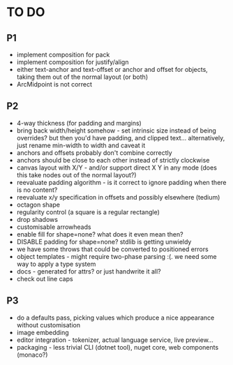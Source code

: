 TO DO
=====

P1
--
* implement composition for pack 
* implement composition for justify/align
* either text-anchor and text-offset or anchor and offset for objects, taking them out of the normal layout (or both)
* ArcMidpoint is not correct

P2
--
* 4-way thickness (for padding and margins)
* bring back width/height somehow - set intrinsic size instead of being overrides? but then you'd have padding, and clipped text... alternatively, just rename min-width to width and caveat it
* anchors and offsets probably don't combine correctly
* anchors should be close to each other instead of strictly clockwise
* canvas layout with X/Y - and/or support direct X Y in any mode (does this take nodes out of the normal layout?)
* reevaluate padding algorithm - is it correct to ignore padding when there is no content?
* reevaluate x/y specification in offsets and possibly elsewhere (tedium)
* octagon shape
* regularity control (a square is a regular rectangle)
* drop shadows
* customisable arrowheads
* enable fill for shape=none? what does it even mean then?
* DISABLE padding for shape=none? stdlib is getting unwieldy
* we have some throws that could be converted to positioned errors
* object templates - might require two-phase parsing :(. we need some way to apply a type system
* docs - generated for attrs? or just handwrite it all?
* check out line caps

P3
--
* do a defaults pass, picking values which produce a nice appearance without customisation
* image embedding 
* editor integration - tokenizer, actual language service, live preview...
* packaging - less trivial CLI (dotnet tool), nuget core, web components (monaco?)